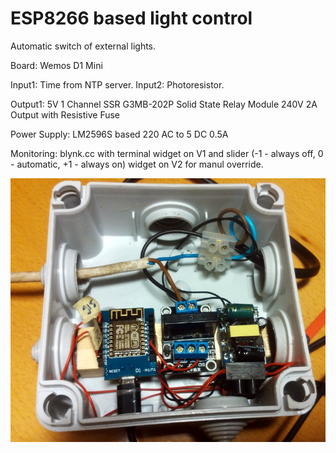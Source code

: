 # ESP8266 based light control

Automatic switch of external lights.

Board: Wemos D1 Mini

Input1: Time from NTP server.
Input2: Photoresistor.

Output1: 5V 1 Channel SSR G3MB-202P Solid State Relay Module 240V 2A Output with Resistive Fuse

Power Supply: LM2596S based 220 AC to  5 DC 0.5A

Monitoring: blynk.cc with terminal widget on V1 and slider (-1 - always off, 0 - automatic, +1 - always on) widget on V2 for manul override.  

![Switch setup photo](preview.jpg?raw=true "Switch setup")
